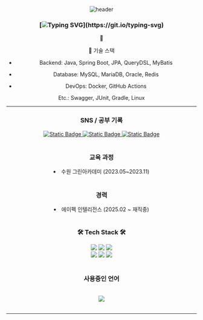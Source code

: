 <div align=center> 
  
![header](https://capsule-render.vercel.app/api?type=waving&height=300&text=Sihwa%20Git%20&desc=Jeong%20Si%Hwa&color=FFBE98FF&fontColor=FFFFFFFF) <br>

### [![Typing SVG](https://readme-typing-svg.demolab.com?font=Dongle&weight=700&size=24&duration=3000&pause=400&color=FFBE98&background=FF000000&center=true&random=false&width=435&lines=%EC%95%88%EB%85%95%ED%95%98%EC%84%B8%EC%9A%94!+;Back-End+Devleper+%EC%A0%95%EC%8B%9C%ED%99%94%EC%9E%85%EB%8B%88%EB%8B%A4!)](https://git.io/typing-svg)
👋<br>

📌 기술 스택
- Backend: Java, Spring Boot, JPA, QueryDSL, MyBatis

- Database: MySQL, MariaDB, Oracle, Redis

- DevOps: Docker, GitHub Actions

Etc.: Swagger, JUnit, Gradle, Linux
<hr>

### SNS / 공부 기록
<a href="https://www.instagram.com/jeongsihwa6?igsh=eHM0M2VoMzA4b3A0">
  <img alt="Static Badge" src="https://img.shields.io/badge/-gary?style=social&logo=instagram">
</a>
<a href="https://im-diary.tistory.com/">
  <img alt="Static Badge" src="https://img.shields.io/badge/-gray?style=social&logo=tistory">
</a>
<a href="https://iamsihwa.notion.site/Full-Stack-9823aa04c12b4d8e823ac550723d931e?pvs=4">
  <img alt="Static Badge" src="https://img.shields.io/badge/Sihwa-gray?style=social&logo=notion">
</a>
<br><br>

### 교육 과정
<li>수원 그린아카데미 (2023.05~2023.11)</li>
<br>

### 경력
<li>에이펙 인텔리전스 (2025.02 ~ 재직중) </li>
<br>

### 🛠 Tech Stack 🛠 <br>
<div>
  <img src="https://img.shields.io/badge/java-%23ED8B00.svg?style=for-the-badge&logo=openjdk&logoColor=white">  
  <img src="https://img.shields.io/badge/springboot-6DB33F?style=for-the-badge&logo=springboot&logoColor=white"> 
  <img src="https://img.shields.io/badge/mysql-4479A1?style=for-the-badge&logo=mysql&logoColor=white"> 
  <br>                                                                                                  
  <img src="https://img.shields.io/badge/javascript-F7DF1E?style=for-the-badge&logo=javascript&logoColor=white"> 
  <img src="https://img.shields.io/badge/typescript-%23007ACC.svg?style=for-the-badge&logo=typescript&logoColor=white"> 
  <img src="https://img.shields.io/badge/react-61DAFB?style=for-the-badge&logo=react&logoColor=white">  
</div> 
<br>

### 사용중인 언어
<div>
  <br>
  <img src="https://github-readme-stats.vercel.app/api/top-langs/?username=shjeng&layout=compact"><br><br>
</div>
<hr>



</div>
